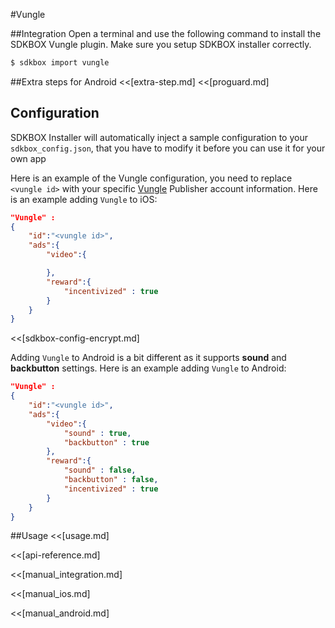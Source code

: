 <!--
Include Base: /Users/jtsm/Chukong-Inc/pr/en/src/vungle/v3-cpp
-->

#Vungle

##Integration
Open a terminal and use the following command to install the SDKBOX Vungle plugin. Make sure you setup SDKBOX installer correctly.
```bash
$ sdkbox import vungle
```

##Extra steps for Android
<<[extra-step.md]
<<[proguard.md]

## Configuration
SDKBOX Installer will automatically inject a sample configuration to your `sdkbox_config.json`, that you have to modify it before you can use it for your own app

Here is an example of the Vungle configuration, you need to replace `<vungle id>`  with your specific [Vungle](http://vungle.com) Publisher account information.
Here is an example adding `Vungle` to iOS:
```json
"Vungle" :
{
    "id":"<vungle id>",
    "ads":{
        "video":{

        },
        "reward":{
            "incentivized" : true
        }
    }
}
```

<<[sdkbox-config-encrypt.md]

Adding `Vungle` to Android is a bit different as it supports __sound__ and
__backbutton__ settings. Here is an example adding `Vungle` to Android:
```json
"Vungle" :
{
    "id":"<vungle id>",
    "ads":{
        "video":{
            "sound" : true,
            "backbutton" : true
        },
        "reward":{
            "sound" : false,
            "backbutton" : false,
            "incentivized" : true
        }
    }
}
```

##Usage
<<[usage.md]

<<[api-reference.md]

<<[manual_integration.md]

<<[manual_ios.md]

<<[manual_android.md]
